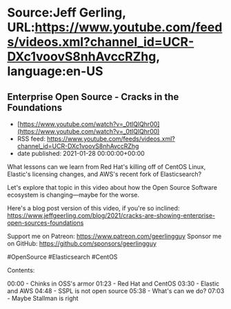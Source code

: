 # Source:Jeff Gerling, URL:https://www.youtube.com/feeds/videos.xml?channel_id=UCR-DXc1voovS8nhAvccRZhg, language:en-US

## Enterprise Open Source - Cracks in the Foundations
 - [https://www.youtube.com/watch?v=_0tIQlQhr00](https://www.youtube.com/watch?v=_0tIQlQhr00)
 - RSS feed: https://www.youtube.com/feeds/videos.xml?channel_id=UCR-DXc1voovS8nhAvccRZhg
 - date published: 2021-01-28 00:00:00+00:00

What lessons can we learn from Red Hat's killing off of CentOS Linux, Elastic's licensing changes, and AWS's recent fork of Elasticsearch?

Let's explore that topic in this video about how the Open Source Software ecosystem is changing—maybe for the worse.

Here's a blog post version of this video, if you're so inclined: https://www.jeffgeerling.com/blog/2021/cracks-are-showing-enterprise-open-sources-foundations

Support me on Patreon: https://www.patreon.com/geerlingguy
Sponsor me on GitHub: https://github.com/sponsors/geerlingguy

#OpenSource #Elasticsearch #CentOS

Contents:

00:00 - Chinks in OSS's armor
01:23 - Red Hat and CentOS
03:30 - Elastic and AWS
04:48 - SSPL is not open source
05:38 - What's can we do?
07:03 - Maybe Stallman is right

